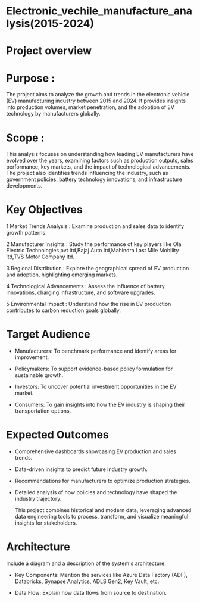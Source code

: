 # Electronic_vechile_manufacture_analysis(2015-2024)
# Project overview
# Purpose :
The project aims to analyze the growth and trends in the electronic vehicle (EV) manufacturing industry between 2015 and 2024. It provides insights into production volumes, market penetration, and the adoption of EV technology by manufacturers globally.
# Scope :
This analysis focuses on understanding how leading EV manufacturers have evolved over the years, examining factors such as production outputs, sales performance, key markets, and the impact of technological advancements. The project also identifies trends influencing the industry, such as government policies, battery technology innovations, and infrastructure developments.
# Key Objectives
1 Market Trends Analysis : Examine production and sales data to identify growth patterns.

2 Manufacturer Insights : Study the performance of key players like Ola Electric Technologies pvt ltd,Bajaj Auto ltd,Mahindra Last Mile Mobility ltd,TVS Motor Company ltd.

3 Regional Distribution : Explore the geographical spread of EV production and adoption, highlighting emerging markets.

4 Technological Advancements : Assess the influence of battery innovations, charging infrastructure, and software upgrades.

5 Environmental Impact : Understand how the rise in EV production contributes to carbon reduction goals globally.

# Target Audience
* Manufacturers: To benchmark performance and identify areas for improvement.
  
* Policymakers: To support evidence-based policy formulation for sustainable growth.

* Investors: To uncover potential investment opportunities in the EV market.

* Consumers: To gain insights into how the EV industry is shaping their transportation options.

# Expected Outcomes
* Comprehensive dashboards showcasing EV production and sales trends.

* Data-driven insights to predict future industry growth.

* Recommendations for manufacturers to optimize production strategies.
  
* Detailed analysis of how policies and technology have shaped the industry trajectory.

  This project combines historical and modern data, leveraging advanced data engineering tools to process, transform, and visualize meaningful insights for stakeholders.

# Architecture
  Include a diagram and a description of the system's architecture:

* Key Components: Mention the services like Azure Data Factory (ADF), Databricks, Synapse Analytics, ADLS Gen2, Key Vault, etc.

* Data Flow: Explain how data flows from source to destination.







